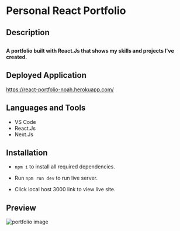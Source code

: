# Personal React Portfolio

<h2>Description<br><h2>  <h4>A portfolio built with React.Js that shows my skills and projects I've created.<h4>
  
## Deployed Application
https://react-portfolio-noah.herokuapp.com/
  
<h2 align="left">Languages and Tools</h2>

- VS Code
- React.Js
- Next.Js
<h2 align="left">Installation</h2>
   
  * ```npm i``` to install all required dependencies.
   
  * Run ```npm run dev``` to run live server.
  
  * Click local host 3000 link to view live site.
  
  ## Preview
  ![portfolio image](https://user-images.githubusercontent.com/84366215/139292136-b2ce1e3e-0638-4912-8085-c89f97b7d1f7.png)
